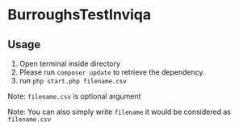 # BurroughsTestInviqa

## Usage

1. Open terminal inside directory
2. Please run ```composer update``` to retrieve the dependency.
3. run ```php start.php filename.csv```

Note: ```filename.csv``` is optional argument

Note: You can also simply write ```filename``` it would be considered as ```filename.csv```
